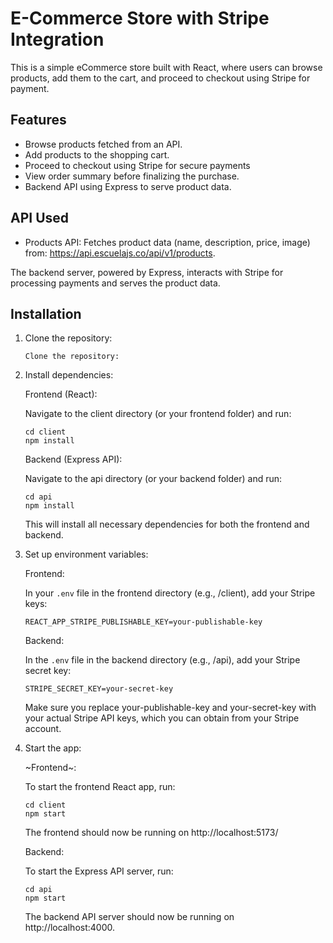 # E-Commerce Store with Stripe Integration

This is a simple eCommerce store built with React, where users can browse products, add them to the cart, and proceed to checkout using Stripe for payment.

## Features

- Browse products fetched from an API.
- Add products to the shopping cart.
- Proceed to checkout using Stripe for secure payments
- View order summary before finalizing the purchase.
- Backend API using Express to serve product data.

## API Used

- Products API: Fetches product data (name, description, price, image) from:
  https://api.escuelajs.co/api/v1/products.

The backend server, powered by Express, interacts with Stripe for processing payments and serves the product data.

## Installation

1. Clone the repository:

   ```
   Clone the repository:
   ```

2. Install dependencies:

   Frontend (React):

   Navigate to the client directory (or your frontend folder) and run:

   ```
   cd client
   npm install
   ```

   Backend (Express API):

   Navigate to the api directory (or your backend folder) and run:

   ```
   cd api
   npm install
   ```

   This will install all necessary dependencies for both the frontend and backend.

3. Set up environment variables:

   Frontend:

   In your `.env` file in the frontend directory (e.g., /client), add your Stripe keys:

   ```
   REACT_APP_STRIPE_PUBLISHABLE_KEY=your-publishable-key
   ```

   Backend:

   In the `.env` file in the backend directory (e.g., /api), add your Stripe secret key:

   ```
   STRIPE_SECRET_KEY=your-secret-key
   ```

   Make sure you replace your-publishable-key and your-secret-key with your actual Stripe API keys, which you can obtain from your Stripe account.

4. Start the app:

   ~Frontend~:

   To start the frontend React app, run:

   ```
   cd client
   npm start
   ```

   The frontend should now be running on http://localhost:5173/

   Backend:

   To start the Express API server, run:

   ```
   cd api
   npm start
   ```

   The backend API server should now be running on http://localhost:4000.
